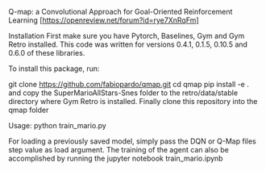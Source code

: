 Q-map: a Convolutional Approach for Goal-Oriented Reinforcement Learning [https://openreview.net/forum?id=rye7XnRqFm]

Installation
First make sure you have Pytorch, Baselines, Gym and Gym Retro installed. This code was written for versions 0.4.1, 0.1.5, 0.10.5 and 0.6.0 of these libraries.

To install this package, run:

git clone https://github.com/fabiopardo/qmap.git
cd qmap
pip install -e .
and copy the SuperMarioAllStars-Snes folder to the retro/data/stable directory where Gym Retro is installed.
Finally clone this repository into the qmap folder

Usage: python train_mario.py

For loading a previously saved model, simply pass the DQN or Q-Map files step value as load argument.
The training of the agent can also be accomplished by running the jupyter notebook train_mario.ipynb